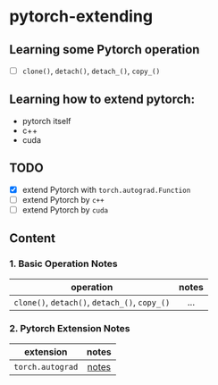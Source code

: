 # pytorch-extending
## Learning some Pytorch operation
- [ ] `clone()`, `detach()`, `detach_()`, `copy_()`

## Learning how to extend pytorch:
- pytorch itself
- c++
- cuda

## TODO
- [x] extend Pytorch with `torch.autograd.Function`
- [ ] extend Pytorch by `c++`
- [ ] extend Pytorch by `cuda`

## Content
### 1. Basic Operation Notes
|operation|notes|
|:---:|:---:|
| `clone()`, `detach()`, `detach_()`, `copy_()` |...|

### 2. Pytorch Extension Notes
|extension|notes|
|:---:|:---:|
| `torch.autograd` |[notes](https://github.com/rentainhe/pytorch-extending/blob/master/notes/extend-autograd.md)|

